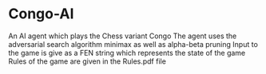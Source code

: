 # Congo-AI
An AI agent which plays the Chess variant Congo 
The agent uses the adversarial search algorithm minimax as well as alpha-beta pruning 
Input to the game is give as a FEN string which represents the state of the game
Rules of the game are given in the Rules.pdf file
